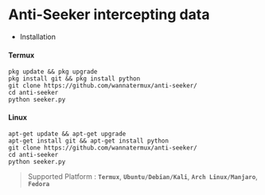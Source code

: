 # Anti-Seeker intercepting data

* Installation

####  Termux
```
pkg update && pkg upgrade
pkg install git && pkg install python
git clone https://github.com/wannatermux/anti-seeker/
cd anti-seeker
python seeker.py
```

####  Linux

```
apt-get update && apt-get upgrade
apt-get install git && apt-get install python
git clone https://github.com/wannatermux/anti-seeker/
cd anti-seeker
python seeker.py
```

> Supported Platform : **`Termux`**, **`Ubuntu/Debian/Kali`**, **`Arch Linux/Manjaro`**, **`Fedora`**
